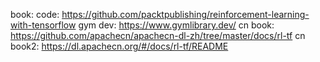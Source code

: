 book: <Reinforcement Learning with TensorFlow>
code: https://github.com/packtpublishing/reinforcement-learning-with-tensorflow
gym dev: https://www.gymlibrary.dev/
cn book: https://github.com/apachecn/apachecn-dl-zh/tree/master/docs/rl-tf
cn book2: https://dl.apachecn.org/#/docs/rl-tf/README
